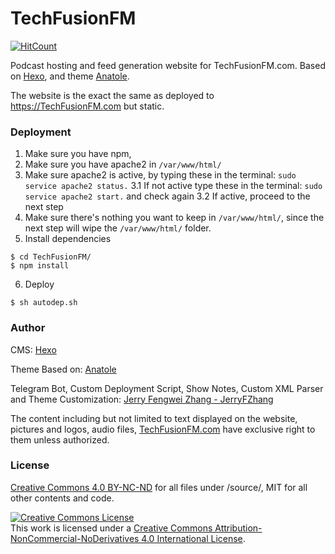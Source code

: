 # TechFusionFM
[![HitCount](http://hits.dwyl.io/techfusionfm/techfusionfm.svg)](http://hits.dwyl.io/techfusionfm/techfusionfm)

Podcast hosting and feed generation website for TechFusionFM.com. Based on [Hexo](https://hexo.io), and theme [Anatole](https://github.com/hi-caicai/farbox-theme-Anatole). 

The website is the exact the same as deployed to https://TechFusionFM.com but static.

### Deployment
1. Make sure you have npm, 
2. Make sure you have apache2 in ```/var/www/html/``` 
3. Make sure apache2 is active, by typing these in the terminal: ```sudo service apache2 status.```
  3.1 If not active type these in the terminal: ```sudo service apache2 start.``` and check again
  3.2 If active, proceed to the next step
4. Make sure there's nothing you want to keep in ```/var/www/html/```, since the next step will wipe the ```/var/www/html/``` folder.
5. Install dependencies
```
$ cd TechFusionFM/
$ npm install
```
6. Deploy
```
$ sh autodep.sh
```

### Author
CMS:       [Hexo](https://hexo.io)

Theme Based on:  [Anatole](https://github.com/hi-caicai/farbox-theme-Anatole)

Telegram Bot, Custom Deployment Script, Show Notes, Custom XML Parser and Theme Customization: [Jerry Fengwei Zhang - JerryFZhang](https://github.com/JerryFZhang)


The content including but not limited to text displayed on the website, pictures and logos, audio files, [TechFusionFM.com](https://TechFusionFM.com) have exclusive right to them unless authorized. 

### License

[Creative Commons 4.0 BY-NC-ND](https://creativecommons.org/licenses/by-nc-nd/4.0/) for all files under /source/,	MIT for all other contents and code. 

<a rel="license" href="http://creativecommons.org/licenses/by-nc-nd/4.0/"><img alt="Creative Commons License" style="border-width:0" src="https://i.creativecommons.org/l/by-nc-nd/4.0/88x31.png" /></a><br />This work is licensed under a <a rel="license" href="http://creativecommons.org/licenses/by-nc-nd/4.0/">Creative Commons Attribution-NonCommercial-NoDerivatives 4.0 International License</a>.
